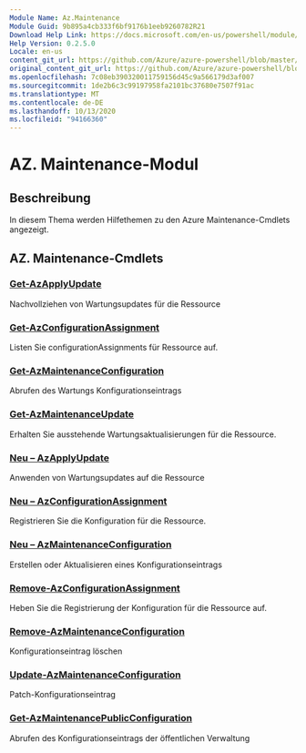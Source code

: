 ```yaml
---
Module Name: Az.Maintenance
Module Guid: 9b895a4cb333f6bf9176b1eeb9260782R21
Download Help Link: https://docs.microsoft.com/en-us/powershell/module/az.maintenance
Help Version: 0.2.5.0
Locale: en-us
content_git_url: https://github.com/Azure/azure-powershell/blob/master/src/Maintenance/Maintenance/help/Az.Maintenance.md
original_content_git_url: https://github.com/Azure/azure-powershell/blob/master/src/Maintenance/Maintenance/help/Az.Maintenance.md
ms.openlocfilehash: 7c08eb390320011759156d45c9a566179d3af007
ms.sourcegitcommit: 1de2b6c3c99197958fa2101bc37680e7507f91ac
ms.translationtype: MT
ms.contentlocale: de-DE
ms.lasthandoff: 10/13/2020
ms.locfileid: "94166360"
---
```

# AZ. Maintenance-Modul
## Beschreibung
In diesem Thema werden Hilfethemen zu den Azure Maintenance-Cmdlets angezeigt.

## AZ. Maintenance-Cmdlets
### [Get-AzApplyUpdate](Get-AzApplyUpdate.md)
Nachvollziehen von Wartungsupdates für die Ressource

### [Get-AzConfigurationAssignment](Get-AzConfigurationAssignment.md)
Listen Sie configurationAssignments für Ressource auf.

### [Get-AzMaintenanceConfiguration](Get-AzMaintenanceConfiguration.md)
Abrufen des Wartungs Konfigurationseintrags

### [Get-AzMaintenanceUpdate](Get-AzMaintenanceUpdate.md)
Erhalten Sie ausstehende Wartungsaktualisierungen für die Ressource.

### [Neu – AzApplyUpdate](New-AzApplyUpdate.md)
Anwenden von Wartungsupdates auf die Ressource

### [Neu – AzConfigurationAssignment](New-AzConfigurationAssignment.md)
Registrieren Sie die Konfiguration für die Ressource.

### [Neu – AzMaintenanceConfiguration](New-AzMaintenanceConfiguration.md)
Erstellen oder Aktualisieren eines Konfigurationseintrags

### [Remove-AzConfigurationAssignment](Remove-AzConfigurationAssignment.md)
Heben Sie die Registrierung der Konfiguration für die Ressource auf.

### [Remove-AzMaintenanceConfiguration](Remove-AzMaintenanceConfiguration.md)
Konfigurationseintrag löschen

### [Update-AzMaintenanceConfiguration](Update-AzMaintenanceConfiguration.md)
Patch-Konfigurationseintrag

### [Get-AzMaintenancePublicConfiguration](Get-AzMaintenancePublicConfiguration.md)
Abrufen des Konfigurationseintrags der öffentlichen Verwaltung

